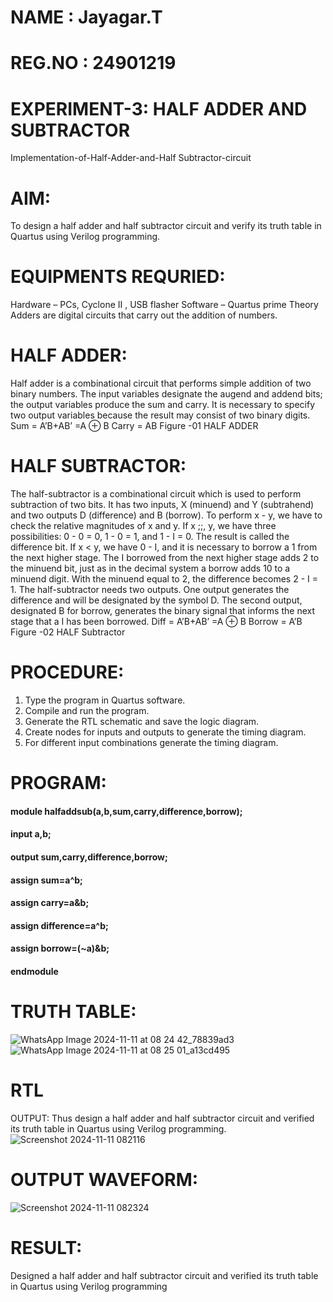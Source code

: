 

# NAME : Jayagar.T
# REG.NO : 24901219
 # EXPERIMENT-3: HALF ADDER AND SUBTRACTOR
 Implementation-of-Half-Adder-and-Half Subtractor-circuit
# AIM:
 To design a half adder and half subtractor circuit and verify its truth table in Quartus using Verilog
 programming.
# EQUIPMENTS REQURIED:
 Hardware – PCs, Cyclone II , USB flasher
 Software – Quartus prime Theory Adders are digital circuits that carry out the addition of numbers.
# HALF ADDER:
 Half adder is a combinational circuit that performs simple addition of two binary numbers. The
 input variables designate the augend and addend bits; the output variables produce the sum and
 carry. It is necessary to specify two output variables because the result may consist of two binary
 digits.
 Sum = A’B+AB’ =A ⊕ B Carry = AB
Figure -01 HALF ADDER
# HALF SUBTRACTOR:
 The half-subtractor is a combinational circuit which is used to perform subtraction of two bits. It
 has two inputs, X (minuend) and Y (subtrahend) and two outputs D (difference) and B (borrow). To
 perform x - y, we have to check the relative magnitudes of x and y. If x ;;, y, we have three
 possibilities: 0 - 0 = 0, 1 - 0 = 1, and 1 - I = 0. The result is called the difference bit. If x < y, we
 have 0 - I, and it is necessary to borrow a 1 from the next higher stage. The I borrowed from the
 next higher stage adds 2 to the minuend bit, just as in the decimal system a borrow adds 10 to a
 minuend digit. With the minuend equal to 2, the difference becomes 2 - I = 1. The half-subtractor
 needs two outputs. One output generates the difference and will be designated by the symbol D.
 The second output, designated B for borrow, generates the binary signal that informs the next
 stage that a I has been borrowed.
 Diff = A’B+AB’ =A ⊕ B Borrow = A’B
 Figure -02 HALF Subtractor
# PROCEDURE:
 1. Type the program in Quartus software.
2. Compile and run the program.
 3. Generate the RTL schematic and save the logic diagram.
 4. Create nodes for inputs and outputs to generate the timing diagram.
 5. For different input combinations generate the timing diagram.
# PROGRAM:

#### module halfaddsub(a,b,sum,carry,difference,borrow);
#### input a,b;
#### output sum,carry,difference,borrow;
#### assign sum=a^b;
#### assign carry=a&b;
#### assign difference=a^b;
#### assign borrow=(~a)&b;
#### endmodule

 # TRUTH TABLE:
![WhatsApp Image 2024-11-11 at 08 24 42_78839ad3](https://github.com/user-attachments/assets/2865eccc-1e76-4fb9-9c50-3f65877bc9c4)
![WhatsApp Image 2024-11-11 at 08 25 01_a13cd495](https://github.com/user-attachments/assets/64b258b7-0482-47f4-a285-2c242f923eb6)

# RTL
 OUTPUT:
Thus design a half adder and half subtractor circuit and verified its truth table in Quartus using
 Verilog programming.
 ![Screenshot 2024-11-11 082116](https://github.com/user-attachments/assets/dd95ee47-6b08-408d-89cf-437f105dd9f7)

# OUTPUT WAVEFORM:
![Screenshot 2024-11-11 082324](https://github.com/user-attachments/assets/0125dbb1-a40a-4416-9e4f-30199df189fa)

# RESULT:
 Designed a half adder and half subtractor circuit and verified its truth table in Quartus using
 Verilog programming
